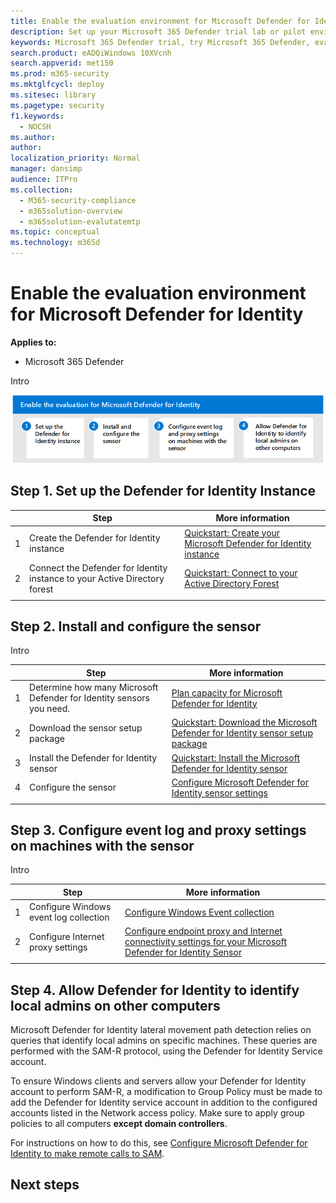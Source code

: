 ```yaml
---
title: Enable the evaluation environment for Microsoft Defender for Identity
description: Set up your Microsoft 365 Defender trial lab or pilot environment to try out and experience the security solution designed to protect devices, identity, data, and applications in your organization.
keywords: Microsoft 365 Defender trial, try Microsoft 365 Defender, evaluate Microsoft 365 Defender, Microsoft 365 Defender evaluation lab, Microsoft 365 Defender pilot, cyber security, advanced persistent threat, enterprise security, devices, device, identity, users, data, applications, incidents, automated investigation and remediation, advanced hunting
search.product: eADQiWindows 10XVcnh
search.appverid: met150
ms.prod: m365-security
ms.mktglfcycl: deploy
ms.sitesec: library
ms.pagetype: security
f1.keywords: 
  - NOCSH
ms.author: 
author: 
localization_priority: Normal
manager: dansimp
audience: ITPro
ms.collection: 
  - M365-security-compliance
  - m365solution-overview
  - m365solution-evalutatemtp
ms.topic: conceptual
ms.technology: m365d
---
```


# Enable the evaluation environment for Microsoft Defender for Identity




**Applies to:**
- Microsoft 365 Defender


Intro



![Steps to enable Microsoft Defender for Identity in the Microsoft Defender evaluation environment](../../media/defender/m365-defender-identity-eval-enable-steps.png)


## Step 1. Set up the Defender for Identity Instance

|  |Step     |More information  |
|---------|---------|---------|
|1     | Create the Defender for Identity instance        | [Quickstart: Create your Microsoft Defender for Identity instance](/defender-for-identity/install-step1)        |
|2     | Connect the Defender for Identity instance to your Active Directory forest   | [Quickstart: Connect to your Active Directory Forest](/defender-for-identity/install-step2)  |
| | |

<!--
|  |Step     |More information  |
|---------|---------|---------|
|1     | Create the Defender for Identity instance        | [Quickstart: Create your Microsoft Defender for Identity instance](/defender-for-identity/install-step1)        |
|2     | Connect the Defender for Identity instance to your Active Directory forest   | [Quickstart: Connect to your Active Directory Forest](/defender-for-identity/install-step2)  |
|3     | Download the sensor setup package  |  [Quickstart: Download the Microsoft Defender for Identity sensor setup package](/defender-for-identity/install-step3)   |
|4     | Install the Defender for Identity sensor    |  [Quickstart: Install the Microsoft Defender for Identity sensor](/defender-for-identity/install-step4)       |
|5     | Configure the sensor       |  [Configure Microsoft Defender for Identity sensor settings ](/defender-for-identity/install-step5)   |
|6     | Configure Windows event log collection         | [Configure Windows Event collection](/defender-for-identity/configure-windows-event-collection)        |
|7     | Configure Internet proxy settings        | [Configure endpoint proxy and Internet connectivity settings for your Microsoft Defender for Identity Sensor](/defender-for-identity/configure-proxy)        |
|8     | Configure remote calls to SAM        |  [Configure Microsoft Defender for Identity to make remote calls to SAM](/defender-for-identity/install-step8-samr)       |
|9     | Plan for capacity        | [Plan capacity for Microsoft Defender for Identity](/defender-for-identity/capacity-planning)   |
|   |         |         |
-->

## Step 2. Install and configure the sensor

Intro

|  |Step     |More information  |
|---------|---------|---------|
|1     | Determine how many Microsoft Defender for Identity sensors you need.        | [Plan capacity for Microsoft Defender for Identity](/defender-for-identity/capacity-planning)   |
|2     | Download the sensor setup package  |  [Quickstart: Download the Microsoft Defender for Identity sensor setup package](/defender-for-identity/install-step3)   |
|3     | Install the Defender for Identity sensor    |  [Quickstart: Install the Microsoft Defender for Identity sensor](/defender-for-identity/install-step4)       |
|4     | Configure the sensor       |  [Configure Microsoft Defender for Identity sensor settings ](/defender-for-identity/install-step5)   |
|   |         |         |

## Step 3. Configure event log and proxy settings on machines with the sensor

Intro

|  |Step     |More information  |
|---------|---------|---------|
|1     | Configure Windows event log collection         | [Configure Windows Event collection](/defender-for-identity/configure-windows-event-collection)        |
|2     | Configure Internet proxy settings        | [Configure endpoint proxy and Internet connectivity settings for your Microsoft Defender for Identity Sensor](/defender-for-identity/configure-proxy)        |
|   |         |         |

## Step 4. Allow Defender for Identity to identify local admins on other computers

Microsoft Defender for Identity lateral movement path detection relies on queries that identify local admins on specific machines. These queries are performed with the SAM-R protocol, using the Defender for Identity Service account. 

To ensure Windows clients and servers allow your Defender for Identity account to perform SAM-R, a modification to Group Policy must be made to add the Defender for Identity service account in addition to the configured accounts listed in the Network access policy. Make sure to apply group policies to all computers **except domain controllers**.

For instructions on how to do this, see [Configure Microsoft Defender for Identity to make remote calls to SAM](/defender-for-identity/install-step8-samr). 


## Next steps

